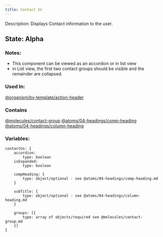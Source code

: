 ```yaml
---
title: Contact Us
---
```

Description: Displays Contact information to the user.

## State: Alpha

### Notes:
- This component can be viewed as an accordion or in list view
- in List view, the first two contact groups should be visible and the remainder are collapsed.

### Used In:
[@organism/by-template/action-header](?p=organism-action-header)

### Contains
[@molecules/contact-group](?p=molecules-contact-group)
[@atoms/04-headings/comp-heading](?p=atoms-comp-heading)
[@atoms/04-headings/column-heading](?p=atoms-column-heading)

### Variables:
~~~
contactUs: {
    accordion: 
        type: boolean
    isExpanded:
        type: boolean

    compHeading: {
        type: object/optional - see @atoms/04-headings/comp-heading.md
    }

    subTitle: {
        type: object/optional - see @atoms/04-headings/column-heading.md
    }

    groups: [{
        type: array of objects/required see @molecules/contact-group.md
    }]
}
~~~
